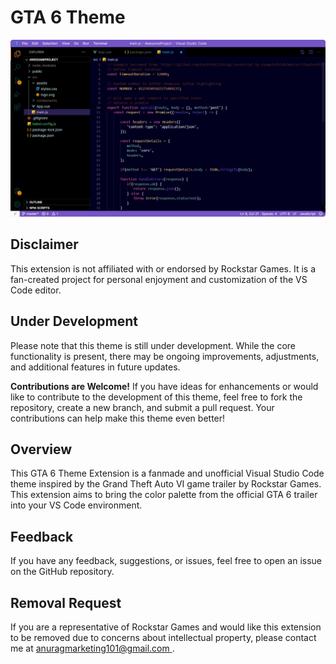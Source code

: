 # GTA 6 Theme

![Screenshot](/assets/images/ss-1.png)

##  Disclaimer

This extension is not affiliated with or endorsed by Rockstar Games. It is a fan-created project for personal enjoyment and customization of the VS Code editor.

## Under Development

Please note that this theme is still under development. While the core functionality is present, there may be ongoing improvements, adjustments, and additional features in future updates.

**Contributions are Welcome!** If you have ideas for enhancements or would like to contribute to the development of this theme, feel free to fork the repository, create a new branch, and submit a pull request. Your contributions can help make this theme even better!

## Overview

This GTA 6 Theme Extension is a fanmade and unofficial Visual Studio Code theme inspired by the Grand Theft Auto VI game trailer by Rockstar Games. This extension aims to bring the color palette from the official GTA 6 trailer into your VS Code environment.

## Feedback

If you have any feedback, suggestions, or issues, feel free to open an issue on the GitHub repository.

## Removal Request

If you are a representative of Rockstar Games and would like this extension to be removed due to concerns about intellectual property, please contact me at [anuragmarketing101@gmail.com
](mailto:anuragmarketing101@gmail.com).
